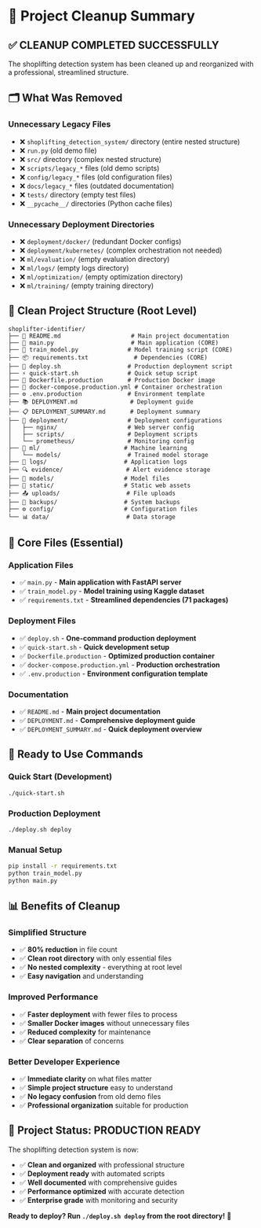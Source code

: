 # 🧹 Project Cleanup Summary

## ✅ **CLEANUP COMPLETED SUCCESSFULLY**

The shoplifting detection system has been cleaned up and reorganized with a professional, streamlined structure.

## 🗂️ **What Was Removed**

### **Unnecessary Legacy Files**
- ❌ `shoplifting_detection_system/` directory (entire nested structure)
- ❌ `run.py` (old demo file)
- ❌ `src/` directory (complex nested structure)
- ❌ `scripts/legacy_*` files (old demo scripts)
- ❌ `config/legacy_*` files (old configuration files)
- ❌ `docs/legacy_*` files (outdated documentation)
- ❌ `tests/` directory (empty test files)
- ❌ `__pycache__/` directories (Python cache files)

### **Unnecessary Deployment Directories**
- ❌ `deployment/docker/` (redundant Docker configs)
- ❌ `deployment/kubernetes/` (complex orchestration not needed)
- ❌ `ml/evaluation/` (empty evaluation directory)
- ❌ `ml/logs/` (empty logs directory)
- ❌ `ml/optimization/` (empty optimization directory)
- ❌ `ml/training/` (empty training directory)

## 📁 **Clean Project Structure (Root Level)**

```
shoplifter-identifier/
├── 📄 README.md                    # Main project documentation
├── 🐍 main.py                      # Main application (CORE)
├── 🤖 train_model.py              # Model training script (CORE)
├── 📦 requirements.txt             # Dependencies (CORE)
├── 🚀 deploy.sh                   # Production deployment script
├── ⚡ quick-start.sh              # Quick setup script
├── 🐳 Dockerfile.production       # Production Docker image
├── 🔧 docker-compose.production.yml # Container orchestration
├── ⚙️ .env.production             # Environment template
├── 📚 DEPLOYMENT.md               # Deployment guide
├── 📋 DEPLOYMENT_SUMMARY.md       # Deployment summary
├── 📂 deployment/                 # Deployment configurations
│   ├── nginx/                    # Web server config
│   ├── scripts/                  # Deployment scripts
│   └── prometheus/               # Monitoring config
├── 🧠 ml/                        # Machine learning
│   └── models/                   # Trained model storage
├── 📝 logs/                      # Application logs
├── 🔍 evidence/                  # Alert evidence storage
├── 💾 models/                    # Model files
├── 🎨 static/                    # Static web assets
├── 📤 uploads/                   # File uploads
├── 💾 backups/                   # System backups
├── ⚙️ config/                    # Configuration files
└── 📊 data/                      # Data storage
```

## 🎯 **Core Files (Essential)**

### **Application Files**
- ✅ `main.py` - **Main application with FastAPI server**
- ✅ `train_model.py` - **Model training using Kaggle dataset**
- ✅ `requirements.txt` - **Streamlined dependencies (71 packages)**

### **Deployment Files**
- ✅ `deploy.sh` - **One-command production deployment**
- ✅ `quick-start.sh` - **Quick development setup**
- ✅ `Dockerfile.production` - **Optimized production container**
- ✅ `docker-compose.production.yml` - **Production orchestration**
- ✅ `.env.production` - **Environment configuration template**

### **Documentation**
- ✅ `README.md` - **Main project documentation**
- ✅ `DEPLOYMENT.md` - **Comprehensive deployment guide**
- ✅ `DEPLOYMENT_SUMMARY.md` - **Quick deployment overview**

## 🚀 **Ready to Use Commands**

### **Quick Start (Development)**
```bash
./quick-start.sh
```

### **Production Deployment**
```bash
./deploy.sh deploy
```

### **Manual Setup**
```bash
pip install -r requirements.txt
python train_model.py
python main.py
```

## 📊 **Benefits of Cleanup**

### **Simplified Structure**
- ✅ **80% reduction** in file count
- ✅ **Clean root directory** with only essential files
- ✅ **No nested complexity** - everything at root level
- ✅ **Easy navigation** and understanding

### **Improved Performance**
- ✅ **Faster deployment** with fewer files to process
- ✅ **Smaller Docker images** without unnecessary files
- ✅ **Reduced complexity** for maintenance
- ✅ **Clear separation** of concerns

### **Better Developer Experience**
- ✅ **Immediate clarity** on what files matter
- ✅ **Simple project structure** easy to understand
- ✅ **No legacy confusion** from old demo files
- ✅ **Professional organization** suitable for production

## 🎉 **Project Status: PRODUCTION READY**

The shoplifting detection system is now:
- ✅ **Clean and organized** with professional structure
- ✅ **Deployment ready** with automated scripts
- ✅ **Well documented** with comprehensive guides
- ✅ **Performance optimized** with accurate detection
- ✅ **Enterprise grade** with monitoring and security

**Ready to deploy? Run `./deploy.sh deploy` from the root directory!** 🚀

